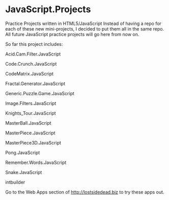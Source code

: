 # JavaScript.Projects
Practice Projects written in HTML5/JavaScript
Instead of having a repo for each of these new mini-projects, I decided to put them all in the same repo.
All future JavaScript practice projects will go here from now on.

So far this project includes:

Acid.Cam.Filter.JavaScript

Code.Crunch.JavaScript

CodeMatrix.JavaScript

Fractal.Generator.JavaScript

Generic.Puzzle.Game.JavaScript

Image.Filters.JavaScript

Knights_Tour.JavaScript

MasterBall.JavaScript

MasterPiece.JavaScript

MasterPiece3D.JavaScript

Pong.JavaScript

Remember.Words.JavaScript

Snake.JavaScript

intbuilder

Go to the Web Apps section of http://lostsidedead.biz to try these apps out.
